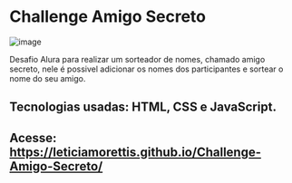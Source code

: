 ﻿# Challenge Amigo Secreto
![image](https://github.com/user-attachments/assets/4f1f2e6f-47a4-4232-9f3e-8e508b96e38e)


Desafio Alura para realizar um sorteador de nomes, chamado amigo secreto, nele é possivel adicionar os nomes dos participantes e sortear o nome do seu amigo.

## Tecnologias usadas: HTML, CSS e JavaScript.

## Acesse: https://leticiamorettis.github.io/Challenge-Amigo-Secreto/
